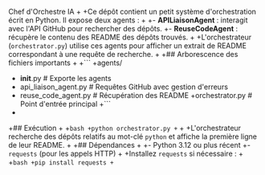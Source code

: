 Chef d'Orchestre IA
+
+Ce dépôt contient un petit système d'orchestration écrit en Python. Il expose deux agents :
+
+- **APILiaisonAgent** : interagit avec l'API GitHub pour rechercher des dépôts.
+- **ReuseCodeAgent** : récupère le contenu des README des dépôts trouvés.
+
+L'orchestrateur (`orchestrator.py`) utilise ces agents pour afficher un extrait de README correspondant à une requête de recherche.
+
+## Arborescence des fichiers importants
+
+```
+agents/
+    __init__.py           # Exporte les agents
+    api_liaison_agent.py  # Requêtes GitHub avec gestion d'erreurs
+    reuse_code_agent.py   # Récupération des README
+orchestrator.py           # Point d'entrée principal
+```
+
+## Exécution
+
+```bash
+python orchestrator.py
+```
+
+L'orchestrateur recherche des dépôts relatifs au mot-clé `python` et affiche la première ligne de leur README.
+
+## Dépendances
+
+- Python 3.12 ou plus récent
+- `requests` (pour les appels HTTP)
+
+Installez `requests` si nécessaire :
+
+```bash
+pip install requests
+```
